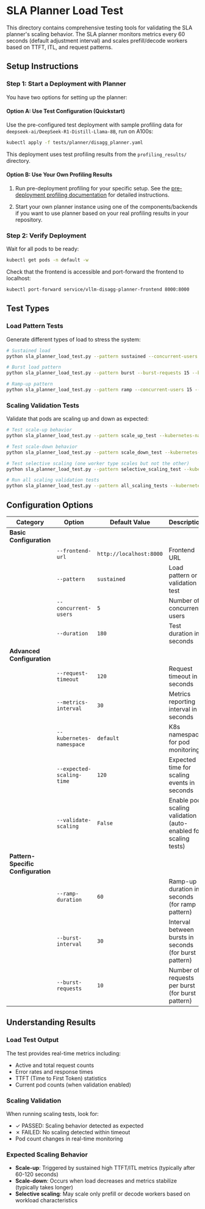 <!--
SPDX-FileCopyrightText: Copyright (c) 2025 NVIDIA CORPORATION & AFFILIATES.
All rights reserved.
SPDX-License-Identifier: Apache-2.0
-->

# SLA Planner Load Test

This directory contains comprehensive testing tools for validating the SLA planner's scaling behavior.
The SLA planner monitors metrics every 60 seconds (default adjustment interval) and scales
prefill/decode workers based on TTFT, ITL, and request patterns.

## Setup Instructions

### Step 1: Start a Deployment with Planner

You have two options for setting up the planner:

#### Option A: Use Test Configuration (Quickstart)

Use the pre-configured test deployment with sample profiling data for `deepseek-ai/DeepSeek-R1-Distill-Llama-8B`, run on A100s:

```bash
kubectl apply -f tests/planner/disagg_planner.yaml
```

This deployment uses test profiling results from the `profiling_results/` directory.

#### Option B: Use Your Own Profiling Results

1. Run pre-deployment profiling for your specific setup. See the [pre-deployment profiling documentation](../../docs/architecture/pre_deployment_profiling.md) for detailed instructions.

2. Start your own planner instance using one of the components/backends if you want to use planner based on your real profiling results in your repository.

### Step 2: Verify Deployment

Wait for all pods to be ready:

```bash
kubectl get pods -n default -w
```

Check that the frontend is accessible and port-forward the frontend to localhost:

```bash
kubectl port-forward service/vllm-disagg-planner-frontend 8000:8000
```

## Test Types

### Load Pattern Tests

Generate different types of load to stress the system:

```bash
# Sustained load
python sla_planner_load_test.py --pattern sustained --concurrent-users 10 --duration 300

# Burst load pattern
python sla_planner_load_test.py --pattern burst --burst-requests 15 --burst-interval 30 --duration 300

# Ramp-up pattern
python sla_planner_load_test.py --pattern ramp --concurrent-users 15 --ramp-duration 60 --duration 300
```

### Scaling Validation Tests

Validate that pods are scaling up and down as expected:

```bash
# Test scale-up behavior
python sla_planner_load_test.py --pattern scale_up_test --kubernetes-namespace default

# Test scale-down behavior
python sla_planner_load_test.py --pattern scale_down_test --kubernetes-namespace default

# Test selective scaling (one worker type scales but not the other)
python sla_planner_load_test.py --pattern selective_scaling_test --kubernetes-namespace default

# Run all scaling validation tests
python sla_planner_load_test.py --pattern all_scaling_tests --kubernetes-namespace default
```

## Configuration Options

| Category | Option | Default Value | Description |
|----------|---------|---------------|-------------|
| **Basic Configuration** | | | |
| | `--frontend-url` | `http://localhost:8000` | Frontend URL |
| | `--pattern` | `sustained` | Load pattern or validation test |
| | `--concurrent-users` | `5` | Number of concurrent users |
| | `--duration` | `180` | Test duration in seconds |
| **Advanced Configuration** | | | |
| | `--request-timeout` | `120` | Request timeout in seconds |
| | `--metrics-interval` | `30` | Metrics reporting interval in seconds |
| | `--kubernetes-namespace` | `default` | K8s namespace for pod monitoring |
| | `--expected-scaling-time` | `120` | Expected time for scaling events in seconds |
| | `--validate-scaling` | `False` | Enable pod scaling validation (auto-enabled for scaling tests) |
| **Pattern-Specific Configuration** | | | |
| | `--ramp-duration` | `60` | Ramp-up duration in seconds (for ramp pattern) |
| | `--burst-interval` | `30` | Interval between bursts in seconds (for burst pattern) |
| | `--burst-requests` | `10` | Number of requests per burst (for burst pattern) |

## Understanding Results

### Load Test Output

The test provides real-time metrics including:
- Active and total request counts
- Error rates and response times
- TTFT (Time to First Token) statistics
- Current pod counts (when validation enabled)

### Scaling Validation

When running scaling tests, look for:
- ✓ PASSED: Scaling behavior detected as expected
- ✗ FAILED: No scaling detected within timeout
- Pod count changes in real-time monitoring

### Expected Scaling Behavior

- **Scale-up**: Triggered by sustained high TTFT/ITL metrics (typically after 60-120 seconds)
- **Scale-down**: Occurs when load decreases and metrics stabilize (typically takes longer)
- **Selective scaling**: May scale only prefill or decode workers based on workload characteristics
